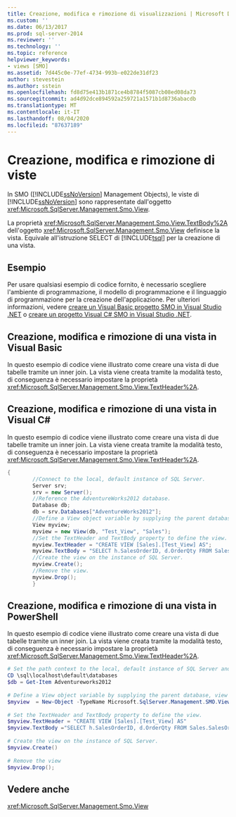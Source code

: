 ```yaml
---
title: Creazione, modifica e rimozione di visualizzazioni | Microsoft Docs
ms.custom: ''
ms.date: 06/13/2017
ms.prod: sql-server-2014
ms.reviewer: ''
ms.technology: ''
ms.topic: reference
helpviewer_keywords:
- views [SMO]
ms.assetid: 7d445c0e-77ef-4734-993b-e022de31df23
author: stevestein
ms.author: sstein
ms.openlocfilehash: fd8d75e413b1871ce4b8784f5087cb08ed08da73
ms.sourcegitcommit: ad4d92dce894592a259721a1571b1d8736abacdb
ms.translationtype: MT
ms.contentlocale: it-IT
ms.lasthandoff: 08/04/2020
ms.locfileid: "87637189"
---
```

# <a name="creating-altering-and-removing-views"></a>Creazione, modifica e rimozione di viste
  In SMO ([!INCLUDE[ssNoVersion](../../../includes/ssnoversion-md.md)] Management Objects), le viste di [!INCLUDE[ssNoVersion](../../../includes/ssnoversion-md.md)] sono rappresentate dall'oggetto <xref:Microsoft.SqlServer.Management.Smo.View>.  
  
 La proprietà <xref:Microsoft.SqlServer.Management.Smo.View.TextBody%2A> dell'oggetto <xref:Microsoft.SqlServer.Management.Smo.View> definisce la vista. Equivale all'istruzione SELECT di [!INCLUDE[tsql](../../../includes/tsql-md.md)] per la creazione di una vista.  
  
## <a name="example"></a>Esempio  
 Per usare qualsiasi esempio di codice fornito, è necessario scegliere l'ambiente di programmazione, il modello di programmazione e il linguaggio di programmazione per la creazione dell'applicazione. Per ulteriori informazioni, vedere [creare un Visual Basic progetto SMO in Visual Studio .NET](../../../database-engine/dev-guide/create-a-visual-basic-smo-project-in-visual-studio-net.md) o [creare un progetto Visual C&#35; SMO in Visual Studio .NET](../how-to-create-a-visual-csharp-smo-project-in-visual-studio-net.md).  
  
## <a name="creating-altering-and-removing-a-view-in-visual-basic"></a>Creazione, modifica e rimozione di una vista in Visual Basic  
 In questo esempio di codice viene illustrato come creare una vista di due tabelle tramite un inner join. La vista viene creata tramite la modalità testo, di conseguenza è necessario impostare la proprietà <xref:Microsoft.SqlServer.Management.Smo.View.TextHeader%2A>.  
  
<!-- TODO: review snippet reference  [!CODE [SMO How to#SMO_VBViews1](SMO How to#SMO_VBViews1)]  -->  
  
## <a name="creating-altering-and-removing-a-view-in-visual-c"></a>Creazione, modifica e rimozione di una vista in Visual C#  
 In questo esempio di codice viene illustrato come creare una vista di due tabelle tramite un inner join. La vista viene creata tramite la modalità testo, di conseguenza è necessario impostare la proprietà <xref:Microsoft.SqlServer.Management.Smo.View.TextHeader%2A>.  
  
```csharp
{  
        //Connect to the local, default instance of SQL Server.   
        Server srv;   
        srv = new Server();   
        //Reference the AdventureWorks2012 database.   
        Database db;   
        db = srv.Databases["AdventureWorks2012"];   
        //Define a View object variable by supplying the parent database, view name and schema in the constructor.   
        View myview;   
        myview = new View(db, "Test_View", "Sales");   
        //Set the TextHeader and TextBody property to define the view.   
        myview.TextHeader = "CREATE VIEW [Sales].[Test_View] AS";   
        myview.TextBody = "SELECT h.SalesOrderID, d.OrderQty FROM Sales.SalesOrderHeader AS h INNER JOIN Sales.SalesOrderDetail AS d ON h.SalesOrderID = d.SalesOrderID";   
        //Create the view on the instance of SQL Server.   
        myview.Create();   
        //Remove the view.   
        myview.Drop();   
        }  
```  
  
## <a name="creating-altering-and-removing-a-view-in-powershell"></a>Creazione, modifica e rimozione di una vista in PowerShell  
 In questo esempio di codice viene illustrato come creare una vista di due tabelle tramite un inner join. La vista viene creata tramite la modalità testo, di conseguenza è necessario impostare la proprietà <xref:Microsoft.SqlServer.Management.Smo.View.TextHeader%2A>.  
  
```powershell
# Set the path context to the local, default instance of SQL Server and get a reference to AdventureWorks2012  
CD \sql\localhost\default\databases  
$db = Get-Item Adventureworks2012  
  
# Define a View object variable by supplying the parent database, view name and schema in the constructor.
$myview  = New-Object -TypeName Microsoft.SqlServer.Management.SMO.View -argumentlist $db, "Test_View", "Sales"  
  
# Set the TextHeader and TextBody property to define the view.
$myview.TextHeader = "CREATE VIEW [Sales].[Test_View] AS"  
$myview.TextBody ="SELECT h.SalesOrderID, d.OrderQty FROM Sales.SalesOrderHeader AS h INNER JOIN Sales.SalesOrderDetail AS d ON h.SalesOrderID = d.SalesOrderID"  
  
# Create the view on the instance of SQL Server.
$myview.Create()  
  
# Remove the view
$myview.Drop();  
```  
  
## <a name="see-also"></a>Vedere anche  
 <xref:Microsoft.SqlServer.Management.Smo.View>  
